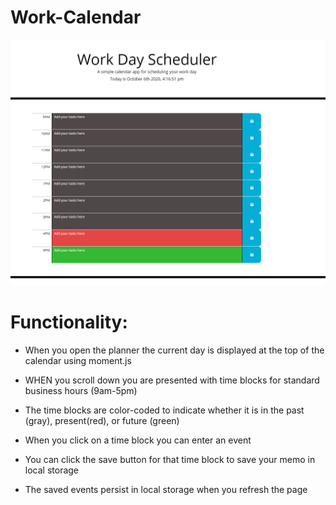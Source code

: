 # Work-Calendar

<img src="screenshot.png">

# Functionality:
- When you open the planner the current day is displayed at the top of the calendar using moment.js

- WHEN you scroll down you are presented with time blocks for standard business hours (9am-5pm)

- The time blocks are color-coded to indicate whether it is in the past (gray), present(red), or future (green)

- When you click on a time block you can enter an event

- You can click the save button for that time block to save your memo in local storage

- The saved events persist in local storage when you refresh the page
